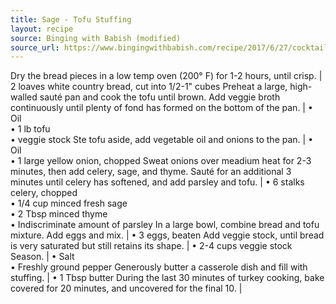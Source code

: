 ```yaml
---
title: Sage - Tofu Stuffing
layout: recipe
source: Binging with Babish (modified)
source_url: https://www.bingingwithbabish.com/recipe/2017/6/27/cocktail-special-hg36c-ttah2-w7eyh?rq=turkey
---
```


Dry the bread pieces in a low temp oven (200° F) for 1-2 hours, until crisp. | 2 loaves white country bread, cut into 1/2-1" cubes
Preheat a large, high-walled sauté pan and cook the tofu until brown. Add veggie broth continuously until plenty of fond has formed on the bottom of the pan. | &bull; Oil <br> &bull; 1 lb tofu <br> &bull; veggie stock
Ste tofu aside, add vegetable oil and onions to the pan. | &bull; Oil <br> &bull; 1 large yellow onion, chopped
Sweat onions over meadium heat for 2-3 minutes, then add celery, sage, and thyme. Sauté for an additional 3 minutes until celery has softened, and add parsley and tofu. | &bull; 6 stalks celery, chopped <br> &bull; 1/4 cup minced fresh sage <br> &bull; 2 Tbsp minced thyme <br> &bull; Indiscriminate amount of parsley
In a large bowl, combine bread and tofu mixture. Add eggs and mix. | &bull; 3 eggs, beaten
Add veggie stock, until bread is very saturated but still retains its shape. | &bull; 2-4 cups veggie stock
Season. | &bull; Salt <br> &bull; Freshly ground pepper
Generously butter a casserole dish and fill with stuffing. | &bull; 1 Tbsp butter
During the last 30 minutes of turkey cooking, bake covered for 20 minutes, and uncovered for the final 10. |
